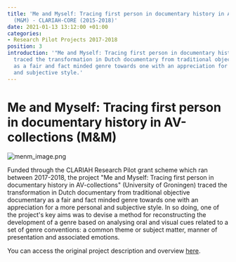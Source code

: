 ```yaml
---
title: 'Me and Myself: Tracing first person in documentary history in AV-collections
  (M&M) - CLARIAH-CORE (2015-2018)'
date: 2021-01-13 13:12:00 +01:00
categories:
- Research Pilot Projects 2017-2018
position: 3
introduction: '"Me and Myself: Tracing first person in documentary history in AV-collections"
  traced the transformation in Dutch documentary from traditional objective documentary
  as a fair and fact minded genre towards one with an appreciation for a more personal
  and subjective style.'
---
```


# Me and Myself: Tracing first person in documentary history in AV-collections (M&M)

![menm_image.png](/uploads/menm_image.png)

Funded through the CLARIAH Research Pilot grant scheme which ran between 2017-2018, the project "Me and Myself: Tracing first person in documentary history in AV-collections" (University of Groningen) traced the transformation in Dutch documentary from traditional objective documentary as a fair and fact minded genre towards one with an appreciation for a more personal and subjective style. In so doing, one of the project's key aims was to devise a method for reconstructing the development of a genre based on analysing oral and visual cues related to a set of genre conventions: a common theme or subject matter, manner of presentation and associated emotions.

You can access the original project description and overview [here](https://clariah.nl/en/projects/research-pilots/granted-pilot-research-projects/m-m).